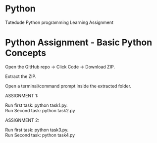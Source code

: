 # Python
Tutedude Python programming Learning Assignment 


# Python Assignment - Basic Python Concepts

Open the GitHub repo → Click Code → Download ZIP.

Extract the ZIP.

Open a terminal/command prompt inside the extracted folder.

ASSIGNMENT 1:

 Run first task:   python task1.py.                        
 Run Second task:   python task2.py

ASSIGNMENT 2:

 Run first task:   python task3.py.                        
 Run Second task:   python task4.py
             
